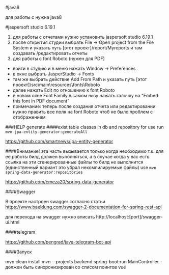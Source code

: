 #java8

для работы с нужна java8

#jaspersoft studio 6.19.1

1) для работы с отчетами нужно установить jaspersoft studio 6.19.1
2) после открытия студии выбрать File -> Open project from the File System и указать путь \[этот проект]/report/Myreports и там создавать /редактировать отчеты  
3) для работы с font Roboto (нужен для PDF)
 - войти в студию и в меню нажать Window -> Preferences 
  - в окне выбрать JasperStudio -> Fonts 
  - там же выбрать действие Add From Path и указать путь \[этот проект]\src\main\resources\fonts\Roboto 
  - далее нажать Edit по отношению к font Roboto
  - в новом окне Font Family в самом низу нажать галочку на "Embed this font in PDF document"
  - примечание: теперь после создания отчета или редактировании нужно править все поля на font Roboto чтоб не было проблем с отображением   

###HELP generate 
####exist table classes in db and repository 
for use run `mvn jpa-entity-generator:generateAll`

https://github.com/smartnews/jpa-entity-generator

####Внимание!
эта часть вызывается только когда необходимо т.к. для ее работы билд должен выполняться, а в случае когда у вас есть ссылка на эти сгенерированные файлы то билд не выполнится (единственный вариант это убрал некомпилируемые файлы)
 use `mvn spring-data-generator:repositories`

https://github.com/cmeza20/spring-data-generator

####Swagger

В проекте настроен swagger согласно статьи https://www.baeldung.com/swagger-2-documentation-for-spring-rest-api

для перехода на swagger нужно вписать http://localhost:[port]/swagger-ui.html

####telegram

https://github.com/pengrad/java-telegram-bot-api


####Запуск

mvn clean install
mvn --projects backend spring-boot:run
MainController - должен быть синхронизирован со списом поинтов vue